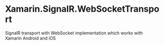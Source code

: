 # Xamarin.SignalR.WebSocketTransport
SignalR transport with WebSocket implementation which works with Xamarin Android and iOS
